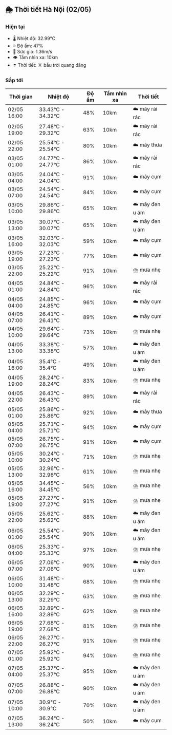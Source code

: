 ## 🌦️ Thời tiết Hà Nội (02/05)

### Hiện tại

- 🌡️ Nhiệt độ: 32.99℃
- 💦 Độ ẩm: 47%
- 💨 Sức gió: 1.36m/s
- 👁️ Tầm nhìn xa: 10km
- ☂️ Thời tiết: ☀️ bầu trời quang đãng

### Sắp tới

| Thời gian | Nhiệt độ | Độ ẩm | Tầm nhìn xa | Thời tiết |
| --- | --- | --- | --- | --- |
| 02/05 16:00 | 33.43℃ - 34.32℃ | 48% | 10km | ☁️ mây rải rác |
| 02/05 19:00 | 27.48℃ - 29.32℃ | 63% | 10km | ☁️ mây rải rác |
| 02/05 22:00 | 25.54℃ - 25.54℃ | 80% | 10km | ☁️ mây thưa |
| 03/05 01:00 | 24.77℃ - 24.77℃ | 86% | 10km | ☁️ mây rải rác |
| 03/05 04:00 | 24.04℃ - 24.04℃ | 91% | 10km | ☁️ mây cụm |
| 03/05 07:00 | 24.54℃ - 24.54℃ | 84% | 10km | ☁️ mây cụm |
| 03/05 10:00 | 29.86℃ - 29.86℃ | 65% | 10km | ☁️ mây đen u ám |
| 03/05 13:00 | 30.07℃ - 30.07℃ | 65% | 10km | ☁️ mây đen u ám |
| 03/05 16:00 | 32.03℃ - 32.03℃ | 59% | 10km | ☁️ mây cụm |
| 03/05 19:00 | 27.23℃ - 27.23℃ | 77% | 10km | ☁️ mây cụm |
| 03/05 22:00 | 25.22℃ - 25.22℃ | 91% | 10km | ⛈️ mưa nhẹ |
| 04/05 01:00 | 24.84℃ - 24.84℃ | 96% | 10km | ☁️ mây rải rác |
| 04/05 04:00 | 24.85℃ - 24.85℃ | 96% | 10km | ☁️ mây cụm |
| 04/05 07:00 | 26.41℃ - 26.41℃ | 89% | 10km | ☁️ mây cụm |
| 04/05 10:00 | 29.64℃ - 29.64℃ | 73% | 10km | ⛈️ mưa nhẹ |
| 04/05 13:00 | 33.38℃ - 33.38℃ | 57% | 10km | ☁️ mây đen u ám |
| 04/05 16:00 | 35.4℃ - 35.4℃ | 49% | 10km | ☁️ mây đen u ám |
| 04/05 19:00 | 28.24℃ - 28.24℃ | 83% | 10km | ⛈️ mưa nhẹ |
| 04/05 22:00 | 26.43℃ - 26.43℃ | 89% | 10km | ☁️ mây rải rác |
| 05/05 01:00 | 25.86℃ - 25.86℃ | 92% | 10km | ☁️ mây thưa |
| 05/05 04:00 | 25.71℃ - 25.71℃ | 94% | 10km | ☁️ mây cụm |
| 05/05 07:00 | 26.75℃ - 26.75℃ | 91% | 10km | ☁️ mây cụm |
| 05/05 10:00 | 30.24℃ - 30.24℃ | 71% | 10km | ⛈️ mưa nhẹ |
| 05/05 13:00 | 32.96℃ - 32.96℃ | 61% | 10km | ⛈️ mưa nhẹ |
| 05/05 16:00 | 34.45℃ - 34.45℃ | 56% | 10km | ⛈️ mưa nhẹ |
| 05/05 19:00 | 27.27℃ - 27.27℃ | 91% | 10km | ⛈️ mưa nhẹ |
| 05/05 22:00 | 25.62℃ - 25.62℃ | 88% | 10km | ☁️ mây đen u ám |
| 06/05 01:00 | 25.54℃ - 25.54℃ | 90% | 10km | ☁️ mây đen u ám |
| 06/05 04:00 | 25.33℃ - 25.33℃ | 97% | 10km | ⛈️ mưa nhẹ |
| 06/05 07:00 | 27.06℃ - 27.06℃ | 90% | 10km | ☁️ mây đen u ám |
| 06/05 10:00 | 31.48℃ - 31.48℃ | 68% | 10km | ⛈️ mưa nhẹ |
| 06/05 13:00 | 32.29℃ - 32.29℃ | 63% | 10km | ⛈️ mưa nhẹ |
| 06/05 16:00 | 32.89℃ - 32.89℃ | 62% | 10km | ⛈️ mưa nhẹ |
| 06/05 19:00 | 27.68℃ - 27.68℃ | 81% | 10km | ⛈️ mưa nhẹ |
| 06/05 22:00 | 26.27℃ - 26.27℃ | 91% | 10km | ⛈️ mưa nhẹ |
| 07/05 01:00 | 25.92℃ - 25.92℃ | 94% | 10km | ⛈️ mưa nhẹ |
| 07/05 04:00 | 25.37℃ - 25.37℃ | 95% | 10km | ☁️ mây đen u ám |
| 07/05 07:00 | 26.88℃ - 26.88℃ | 90% | 10km | ☁️ mây đen u ám |
| 07/05 10:00 | 30.9℃ - 30.9℃ | 70% | 10km | ☁️ mây đen u ám |
| 07/05 13:00 | 36.24℃ - 36.24℃ | 50% | 10km | ☁️ mây cụm |
